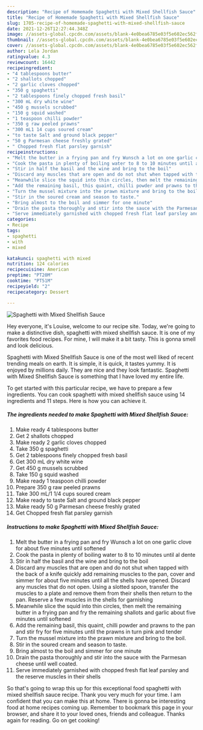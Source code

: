 ```yaml
---
description: "Recipe of Homemade Spaghetti with Mixed Shellfish Sauce"
title: "Recipe of Homemade Spaghetti with Mixed Shellfish Sauce"
slug: 1705-recipe-of-homemade-spaghetti-with-mixed-shellfish-sauce
date: 2021-12-26T12:27:44.348Z
image: //assets-global.cpcdn.com/assets/blank-4e0bea6785e03f5e602ec562f230caae08da540cada707380b4fe1bbebba43da.png
thumbnail: //assets-global.cpcdn.com/assets/blank-4e0bea6785e03f5e602ec562f230caae08da540cada707380b4fe1bbebba43da.png
cover: //assets-global.cpcdn.com/assets/blank-4e0bea6785e03f5e602ec562f230caae08da540cada707380b4fe1bbebba43da.png
author: Lela Jordan
ratingvalue: 4.3
reviewcount: 16442
recipeingredient:
- "4 tablespoons butter"
- "2 shallots chopped"
- "2 garlic cloves chopped"
- "350 g spaghetti"
- "2 tablespoons finely chopped fresh basil"
- "300 mL dry white wine"
- "450 g mussels scrubbed"
- "150 g squid washed"
- "1 teaspoon chilli powder"
- "350 g raw peeled prawns"
- "300 mL1 14 cups soured cream"
- "to taste Salt and ground black pepper"
- "50 g Parmesan cheese freshly grated"
- " Chopped fresh flat parsley garnish"
recipeinstructions:
- "Melt the butter in a frying pan and fry Wunsch a lot on one garlic clove for about five minutes until softened"
- "Cook the pasta in plenty of boiling water to 8 to 10 minutes until al dente"
- "Stir in half the basil and the wine and bring to the boil"
- "Discard any muscles that are open and do not shut when tapped with the back of a knife quickly add remaining muscles to the pan, cover and simmer for about five minutes until all the shells have opened. Discard any muscles that do not open. Using a slotted spoon, transfer the muscles to a plate and remove them from their shells then return to the pan. Reserve a few muscles in the shells for garnishing"
- "Meanwhile slice the squid into thin circles, then melt the remaining butter in a frying pan and fry the remaining shallots and garlic about five minutes until softened"
- "Add the remaining basil, this quaint, chilli powder and prawns to the pan and stir fry for five minutes until the prawns in turn pink and tender"
- "Turn the mussel mixture into the prawn mixture and bring to the boil."
- "Stir in the soured cream and season to taste."
- "Bring almost to the boil and simmer for one minute"
- "Drain the pasta thoroughly and stir into the sauce with the Parmesan cheese until well coated."
- "Serve immediately garnished with chopped fresh flat leaf parsley and the reserve muscles in their shells"
categories:
- Recipe
tags:
- spaghetti
- with
- mixed

katakunci: spaghetti with mixed 
nutrition: 124 calories
recipecuisine: American
preptime: "PT20M"
cooktime: "PT51M"
recipeyield: "2"
recipecategory: Dessert

---
```



![Spaghetti with Mixed Shellfish Sauce](//assets-global.cpcdn.com/assets/blank-4e0bea6785e03f5e602ec562f230caae08da540cada707380b4fe1bbebba43da.png)

Hey everyone, it's Louise, welcome to our recipe site. Today, we're going to make a distinctive dish, spaghetti with mixed shellfish sauce. It is one of my favorites food recipes. For mine, I will make it a bit tasty. This is gonna smell and look delicious.

Spaghetti with Mixed Shellfish Sauce is one of the most well liked of recent trending meals on earth. It is simple, it is quick, it tastes yummy. It is enjoyed by millions daily. They are nice and they look fantastic. Spaghetti with Mixed Shellfish Sauce is something that I have loved my entire life.




To get started with this particular recipe, we have to prepare a few ingredients. You can cook spaghetti with mixed shellfish sauce using 14 ingredients and 11 steps. Here is how you can achieve it.

<!--inarticleads1-->

##### The ingredients needed to make Spaghetti with Mixed Shellfish Sauce:

1. Make ready 4 tablespoons butter
1. Get 2 shallots chopped
1. Make ready 2 garlic cloves chopped
1. Take 350 g spaghetti
1. Get 2 tablespoons finely chopped fresh basil
1. Get 300 mL dry white wine
1. Get 450 g mussels scrubbed
1. Take 150 g squid washed
1. Make ready 1 teaspoon chilli powder
1. Prepare 350 g raw peeled prawns
1. Take 300 mL/1 1/4 cups soured cream
1. Make ready to taste Salt and ground black pepper
1. Make ready 50 g Parmesan cheese freshly grated
1. Get  Chopped fresh flat parsley garnish




<!--inarticleads2-->

##### Instructions to make Spaghetti with Mixed Shellfish Sauce:

1. Melt the butter in a frying pan and fry Wunsch a lot on one garlic clove for about five minutes until softened
1. Cook the pasta in plenty of boiling water to 8 to 10 minutes until al dente
1. Stir in half the basil and the wine and bring to the boil
1. Discard any muscles that are open and do not shut when tapped with the back of a knife quickly add remaining muscles to the pan, cover and simmer for about five minutes until all the shells have opened. Discard any muscles that do not open. Using a slotted spoon, transfer the muscles to a plate and remove them from their shells then return to the pan. Reserve a few muscles in the shells for garnishing
1. Meanwhile slice the squid into thin circles, then melt the remaining butter in a frying pan and fry the remaining shallots and garlic about five minutes until softened
1. Add the remaining basil, this quaint, chilli powder and prawns to the pan and stir fry for five minutes until the prawns in turn pink and tender
1. Turn the mussel mixture into the prawn mixture and bring to the boil.
1. Stir in the soured cream and season to taste.
1. Bring almost to the boil and simmer for one minute
1. Drain the pasta thoroughly and stir into the sauce with the Parmesan cheese until well coated.
1. Serve immediately garnished with chopped fresh flat leaf parsley and the reserve muscles in their shells




So that's going to wrap this up for this exceptional food spaghetti with mixed shellfish sauce recipe. Thank you very much for your time. I am confident that you can make this at home. There is gonna be interesting food at home recipes coming up. Remember to bookmark this page in your browser, and share it to your loved ones, friends and colleague. Thanks again for reading. Go on get cooking!
